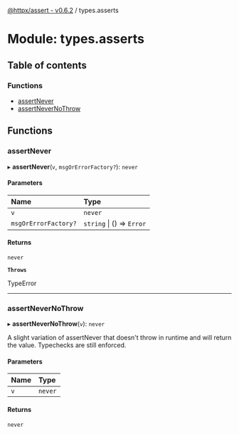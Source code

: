 [@httpx/assert - v0.6.2](../README.md) / types.asserts

# Module: types.asserts

## Table of contents

### Functions

- [assertNever](types_asserts.md#assertnever)
- [assertNeverNoThrow](types_asserts.md#assertnevernothrow)

## Functions

### assertNever

▸ **assertNever**(`v`, `msgOrErrorFactory?`): `never`

#### Parameters

| Name | Type |
| :------ | :------ |
| `v` | `never` |
| `msgOrErrorFactory?` | `string` \| () => `Error` |

#### Returns

`never`

**`Throws`**

TypeError

___

### assertNeverNoThrow

▸ **assertNeverNoThrow**(`v`): `never`

A slight variation of assertNever that doesn't throw in runtime and
will return the value. Typechecks are still enforced.

#### Parameters

| Name | Type |
| :------ | :------ |
| `v` | `never` |

#### Returns

`never`
